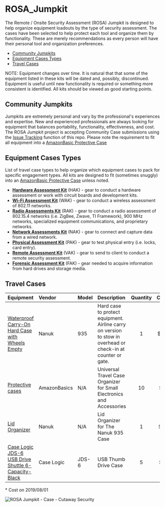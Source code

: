 # ROSA_Jumpkit
The Remote / Onsite Security Assessment (ROSA) Jumpkit is designed to help organize equipment loadouts by the type of security assessment. The cases have been selected to help protect each tool and organize them by functionality. These are merely recommendations as every person will have their personal tool and organization preferences.  

* [Community Jumpkits](./README.md#community-jumpkits)
* [Equipment Cases Types](./README.md#equipment-cases-types)
* [Travel Cases](./README.md#travel-cases)

NOTE: Equipment changes over time. It is natural that that some of the equipment listed in these kits will be dated and, possibly, discontinued. Equipment is useful until new functionality is required or something more consistent is identified. All kits should be viewed as good starting points.

## Community Jumpkits
Jumpkits are extremely personal and vary by the professional's experiences and expertise. New and experienced professionals are always looking for equipment that balances portability, functionality, effectiveness, and cost. The ROSA Jumpkit project is accepting Community Case submissions using the [Issue Tracking](https://github.com/cutaway-security/ROSA_Jumpkit/issues) function of this repo. Please note the requirement to fit all equipment into a [AmazonBasic Protective Case](https://www.amazon.com/gp/product/B0748141LD/ref=ppx_yo_dt_b_asin_title_o00_s02?ie=UTF8&psc=1)

## Equipment Cases Types

List of travel case types to help organize which equipment cases to pack for specific engagement types. All kits are designed to fit (sometimes snuggly) into an [AmazonBasic Protective Case](https://www.amazon.com/gp/product/B0748141LD/ref=ppx_yo_dt_b_asin_title_o00_s02?ie=UTF8&psc=1) unless noted.

* [__Hardware Assessment Kit__](./Hardware/README.md) (HAK) - gear to conduct a hardware assessment or work with circuit boards and development kits.
* [__Wi-Fi Assessment Kit__](./Wi-Fi/README.md) (WAK) - gear to conduct a wireless assessment of 802.11 networks.
* [__Radio Assessments Kit__](./Radio/README.md) (RAK) - gear to conduct a radio assessment of 802.15.4 networks (i.e. ZigBee, Zwave, TI Framework), 900 MHz networks, specialized equipment communications, and proprietary networks.
* [__Network Assessments Kit__](./Network/README.md) (NAK) - gear to connect and capture data from a wired network.
* [__Physical Assessment Kit__](./Physical/README.md) (PAK) - gear to test physical entry (i.e. locks, card entry).
* [__Remote Assessment Kit__](./Remote/README.md) (VAK) - gear to send to client to conduct a remote security assessment.
* [__Forensic Assessment Kit__](./Forensic/README.md) (FAK) - gear needed to acquire information from hard drives and storage media.

## Travel Cases

| Equipment | Vendor | Model | Description | Quantity | Cost* | Note |
| :--- | :--- | :--- | :--- | :---: | :---: | :--- |
| [Waterproof Carry-On Hard Case with Wheels Empty](https://www.amazon.com/gp/product/B00BP8UL78/ref=ppx_yo_dt_b_asin_title_o00_s00?ie=UTF8&psc=1) | Nanuk | 935 | Hard case to protect equipment. Airline carry on version to stow in overhead or check-in at counter or gate. | 1 | $145 | Versions come with and without foam and lid storage. |
| [Protective cases](https://www.amazon.com/gp/product/B0748141LD/ref=ppx_yo_dt_b_asin_title_o00_s02?ie=UTF8&psc=1) | AmazonBasics | N/A | Universal Travel Case Organizer for Small Electronics and Accessories | 10 | $93 | Outer dimensions 9.5 x 5.4 x 2 inches |
| [Lid Organizer](https://www.amazon.com/gp/product/B01M6E6R0O/ref=ppx_yo_dt_b_asin_title_o01_s00?ie=UTF8&psc=1) | Nanuk | N/A | Lid Organizer for The Nanuk 935 Case | 1 | $ 43 | Approx. dims - 19.50" x 10.75" |
| [Case Logic JDS-6 USB Drive Shuttle 6-Capacity-Black](https://www.amazon.com/Case-Logic-JDS-6-Shuttle-6-Capacity-Black/dp/B0009Y7AX2) | Case Logic | JDS-6 | USB Thumb Drive Case | 5 | $32 | Cases to protect USB-style radio dongles |

\* Cost on 2019/08/01

![ROSA Jumpkit - Case - Cutaway Security](./Images/rosa_case_cutsec_v0.png)

